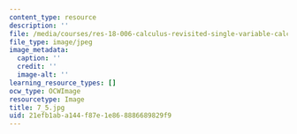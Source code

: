 ```yaml
---
content_type: resource
description: ''
file: /media/courses/res-18-006-calculus-revisited-single-variable-calculus-fall-2010/21efb1aba144f87e1e868886689829f9_7_5.jpg
file_type: image/jpeg
image_metadata:
  caption: ''
  credit: ''
  image-alt: ''
learning_resource_types: []
ocw_type: OCWImage
resourcetype: Image
title: 7_5.jpg
uid: 21efb1ab-a144-f87e-1e86-8886689829f9
---
```

